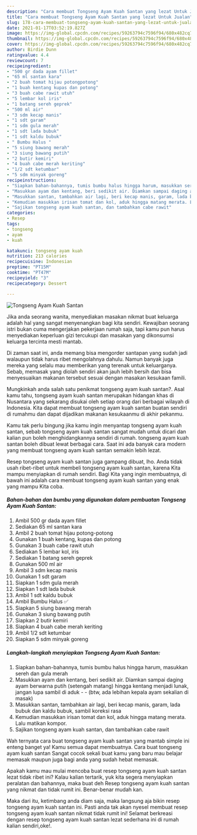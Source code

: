 ```yaml
---
description: "Cara membuat Tongseng Ayam Kuah Santan yang lezat Untuk Jualan"
title: "Cara membuat Tongseng Ayam Kuah Santan yang lezat Untuk Jualan"
slug: 178-cara-membuat-tongseng-ayam-kuah-santan-yang-lezat-untuk-jualan
date: 2021-01-17T03:52:19.827Z
image: https://img-global.cpcdn.com/recipes/59263794c7596f94/680x482cq70/tongseng-ayam-kuah-santan-foto-resep-utama.jpg
thumbnail: https://img-global.cpcdn.com/recipes/59263794c7596f94/680x482cq70/tongseng-ayam-kuah-santan-foto-resep-utama.jpg
cover: https://img-global.cpcdn.com/recipes/59263794c7596f94/680x482cq70/tongseng-ayam-kuah-santan-foto-resep-utama.jpg
author: Birdie Dunn
ratingvalue: 4.4
reviewcount: 7
recipeingredient:
- "500 gr dada ayam fillet"
- "65 ml santan kara"
- "2 buah tomat hijau potongpotong"
- "1 buah kentang kupas dan potong"
- "3 buah cabe rawit utuh"
- "5 lembar kol iris"
- "1 batang sereh geprek"
- "500 ml air"
- "3 sdm kecap manis"
- "1 sdt garam"
- "1 sdm gula merah"
- "1 sdt lada bubuk"
- "1 sdt kaldu bubuk"
- " Bumbu Halus "
- "5 siung bawang merah"
- "3 siung bawang putih"
- "2 butir kemiri"
- "4 buah cabe merah keriting"
- "1/2 sdt ketumbar"
- "5 sdm minyak goreng"
recipeinstructions:
- "Siapkan bahan-bahannya, tumis bumbu halus hingga harum, masukkan sereh dan gula merah"
- "Masukkan ayam dan kentang, beri sedikit air. Diamkan sampai daging ayam berwarna putih (setengah matang) hingga kentang menjadi lunak, jangan lupa sambil di aduk  (btw, ada lebihan kepala ayam sekalian di masak)"
- "Masukkan santan, tambahkan air lagi, beri kecap manis, garam, lada bubuk dan kaldu bubuk, sambil koreksi rasa"
- "Kemudian masukkan irisan tomat dan kol, aduk hingga matang merata. Lalu matikan kompor."
- "Sajikan tongseng ayam kuah santan, dan tambahkan cabe rawit"
categories:
- Resep
tags:
- tongseng
- ayam
- kuah

katakunci: tongseng ayam kuah 
nutrition: 213 calories
recipecuisine: Indonesian
preptime: "PT15M"
cooktime: "PT47M"
recipeyield: "3"
recipecategory: Dessert

---
```



![Tongseng Ayam Kuah Santan](https://img-global.cpcdn.com/recipes/59263794c7596f94/680x482cq70/tongseng-ayam-kuah-santan-foto-resep-utama.jpg)

Jika anda seorang wanita, menyediakan masakan nikmat buat keluarga adalah hal yang sangat menyenangkan bagi kita sendiri. Kewajiban seorang istri bukan cuma mengerjakan pekerjaan rumah saja, tapi kamu pun harus menyediakan keperluan gizi tercukupi dan masakan yang dikonsumsi keluarga tercinta mesti mantab.

Di zaman  saat ini, anda memang bisa mengorder santapan yang sudah jadi walaupun tidak harus ribet mengolahnya dahulu. Namun banyak juga mereka yang selalu mau memberikan yang terenak untuk keluarganya. Sebab, memasak yang diolah sendiri akan jauh lebih bersih dan bisa menyesuaikan makanan tersebut sesuai dengan masakan kesukaan famili. 



Mungkinkah anda salah satu penikmat tongseng ayam kuah santan?. Asal kamu tahu, tongseng ayam kuah santan merupakan hidangan khas di Nusantara yang sekarang disukai oleh setiap orang dari berbagai wilayah di Indonesia. Kita dapat membuat tongseng ayam kuah santan buatan sendiri di rumahmu dan dapat dijadikan makanan kesukaanmu di akhir pekanmu.

Kamu tak perlu bingung jika kamu ingin menyantap tongseng ayam kuah santan, sebab tongseng ayam kuah santan sangat mudah untuk dicari dan kalian pun boleh menghidangkannya sendiri di rumah. tongseng ayam kuah santan boleh dibuat lewat berbagai cara. Saat ini ada banyak cara modern yang membuat tongseng ayam kuah santan semakin lebih lezat.

Resep tongseng ayam kuah santan juga gampang dibuat, lho. Anda tidak usah ribet-ribet untuk membeli tongseng ayam kuah santan, karena Kita mampu menyiapkan di rumah sendiri. Bagi Kita yang ingin membuatnya, di bawah ini adalah cara membuat tongseng ayam kuah santan yang enak yang mampu Kita coba.

<!--inarticleads1-->

##### Bahan-bahan dan bumbu yang digunakan dalam pembuatan Tongseng Ayam Kuah Santan:

1. Ambil 500 gr dada ayam fillet
1. Sediakan 65 ml santan kara
1. Ambil 2 buah tomat hijau potong-potong
1. Gunakan 1 buah kentang, kupas dan potong
1. Gunakan 3 buah cabe rawit utuh
1. Sediakan 5 lembar kol, iris
1. Sediakan 1 batang sereh geprek
1. Gunakan 500 ml air
1. Ambil 3 sdm kecap manis
1. Gunakan 1 sdt garam
1. Siapkan 1 sdm gula merah
1. Siapkan 1 sdt lada bubuk
1. Ambil 1 sdt kaldu bubuk
1. Ambil  Bumbu Halus ✅
1. Siapkan 5 siung bawang merah
1. Gunakan 3 siung bawang putih
1. Siapkan 2 butir kemiri
1. Siapkan 4 buah cabe merah keriting
1. Ambil 1/2 sdt ketumbar
1. Siapkan 5 sdm minyak goreng




<!--inarticleads2-->

##### Langkah-langkah menyiapkan Tongseng Ayam Kuah Santan:

1. Siapkan bahan-bahannya, tumis bumbu halus hingga harum, masukkan sereh dan gula merah
1. Masukkan ayam dan kentang, beri sedikit air. Diamkan sampai daging ayam berwarna putih (setengah matang) hingga kentang menjadi lunak, jangan lupa sambil di aduk -  - (btw, ada lebihan kepala ayam sekalian di masak)
1. Masukkan santan, tambahkan air lagi, beri kecap manis, garam, lada bubuk dan kaldu bubuk, sambil koreksi rasa
1. Kemudian masukkan irisan tomat dan kol, aduk hingga matang merata. Lalu matikan kompor.
1. Sajikan tongseng ayam kuah santan, dan tambahkan cabe rawit




Wah ternyata cara buat tongseng ayam kuah santan yang mantab simple ini enteng banget ya! Kamu semua dapat membuatnya. Cara buat tongseng ayam kuah santan Sangat cocok sekali buat kamu yang baru mau belajar memasak maupun juga bagi anda yang sudah hebat memasak.

Apakah kamu mau mulai mencoba buat resep tongseng ayam kuah santan lezat tidak ribet ini? Kalau kalian tertarik, yuk kita segera menyiapkan peralatan dan bahannya, maka buat deh Resep tongseng ayam kuah santan yang nikmat dan tidak rumit ini. Benar-benar mudah kan. 

Maka dari itu, ketimbang anda diam saja, maka langsung aja bikin resep tongseng ayam kuah santan ini. Pasti anda tak akan nyesel membuat resep tongseng ayam kuah santan nikmat tidak rumit ini! Selamat berkreasi dengan resep tongseng ayam kuah santan lezat sederhana ini di rumah kalian sendiri,oke!.

